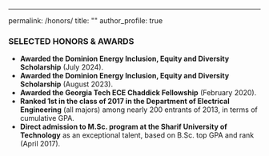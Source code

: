 ---
permalink: /honors/
title: ""
author_profile: true
### SELECTED HONORS & AWARDS

- **Awarded the Dominion Energy Inclusion, Equity and Diversity Scholarship** (July 2024).
- **Awarded the Dominion Energy Inclusion, Equity and Diversity Scholarship** (August 2023).
- **Awarded the Georgia Tech ECE Chaddick Fellowship** (February 2020).
- **Ranked 1st in the class of 2017 in the Department of Electrical Engineering** (all majors) among nearly 200 entrants of 2013, in terms of cumulative GPA.
- **Direct admission to M.Sc. program at the Sharif University of Technology** as an exceptional talent, based on B.Sc. top GPA and rank (April 2017).
